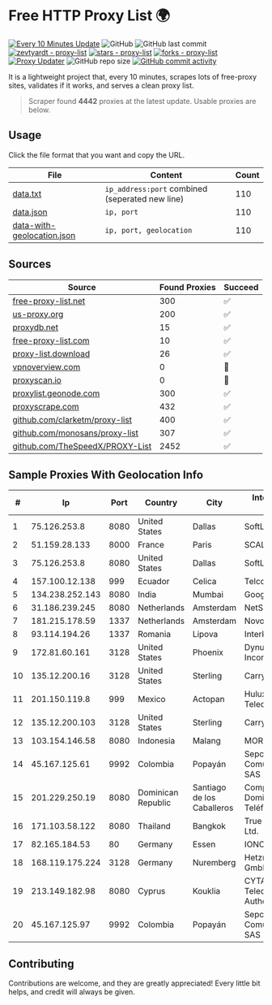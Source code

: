 
# Free HTTP Proxy List 🌍

[![Every 10 Minutes Update](https://github.com/mertguvencli/http-proxy-list/actions/workflows/main.yml/badge.svg?branch=main)](https://github.com/mertguvencli/http-proxy-list/actions/workflows/main.yml)
![GitHub](https://img.shields.io/github/license/mertguvencli/http-proxy-list)
![GitHub last commit](https://img.shields.io/github/last-commit/mertguvencli/http-proxy-list)
[![zevtyardt - proxy-list](https://img.shields.io/static/v1?label=zevtyardt&message=proxy-list&color=blue&logo=github)](https://github.com/zevtyardt/proxy-list "Go to GitHub repo")
[![stars - proxy-list](https://img.shields.io/github/stars/zevtyardt/proxy-list?style=social)](https://github.com/zevtyardt/proxy-list)
[![forks - proxy-list](https://img.shields.io/github/forks/zevtyardt/proxy-list?style=social)](https://github.com/zevtyardt/proxy-list)
[![Proxy Updater](https://github.com/zevtyardt/proxy-list/workflows/Proxy%20Updater/badge.svg)](https://github.com/zevtyardt/proxy-list/actions?query=workflow:"Proxy+Updater")
![GitHub repo size](https://img.shields.io/github/repo-size/zevtyardt/proxy-list)
[![GitHub commit activity](https://img.shields.io/github/commit-activity/m/zevtyardt/proxy-list?logo=commits)](https://github.com/zevtyardt/proxy-list/commits/main)

It is a lightweight project that, every 10 minutes, scrapes lots of free-proxy sites, validates if it works, and serves a clean proxy list.

> Scraper found **4442** proxies at the latest update. Usable proxies are below.

## Usage

Click the file format that you want and copy the URL.

|File|Content|Count|
|----|-------|-----|
|[data.txt](https://raw.githubusercontent.com/mertguvencli/http-proxy-list/main/proxy-list/data.txt)|`ip_address:port` combined (seperated new line)|110|
|[data.json](https://raw.githubusercontent.com/mertguvencli/http-proxy-list/main/proxy-list/data.json)|`ip, port`|110|
|[data-with-geolocation.json](https://raw.githubusercontent.com/mertguvencli/http-proxy-list/main/proxy-list/data-with-geolocation.json)|`ip, port, geolocation`|110|

## Sources

|Source|Found Proxies|Succeed|
|------|-------------|-------|
|[free-proxy-list.net](https://free-proxy-list.net)|300|✅|
|[us-proxy.org](https://www.us-proxy.org)|200|✅|
|[proxydb.net](http://proxydb.net)|15|✅|
|[free-proxy-list.com](https://free-proxy-list.com/?page=&port=&type%5B%5D=http&type%5B%5D=https&up_time=0&search=Search)|10|✅|
|[proxy-list.download](https://www.proxy-list.download/HTTP)|26|✅|
|[vpnoverview.com](https://vpnoverview.com/privacy/anonymous-browsing/free-proxy-servers)|0|🚫|
|[proxyscan.io](https://www.proxyscan.io)|0|🚫|
|[proxylist.geonode.com](https://proxylist.geonode.com/api/proxy-list?limit=300&page=1&sort_by=lastChecked&sort_type=desc&protocols=http,https)|300|✅|
|[proxyscrape.com](https://api.proxyscrape.com/v2/?request=displayproxies&protocol=http&timeout=10000&country=all&ssl=all&anonymity=all)|432|✅|
|[github.com/clarketm/proxy-list](https://raw.githubusercontent.com/clarketm/proxy-list/master/proxy-list-raw.txt)|400|✅|
|[github.com/monosans/proxy-list](https://raw.githubusercontent.com/monosans/proxy-list/main/proxies/http.txt)|307|✅|
|[github.com/TheSpeedX/PROXY-List](https://raw.githubusercontent.com/TheSpeedX/PROXY-List/master/http.txt)|2452|✅|


## Sample Proxies With Geolocation Info

|#|Ip|Port|Country|City|Internet Service Provider|
|-|--|----|-------|----|-------------------------|
|1|75.126.253.8|8080|United States|Dallas|SoftLayer|
|2|51.159.28.133|8000|France|Paris|SCALEWAY|
|3|75.126.253.8|8080|United States|Dallas|SoftLayer|
|4|157.100.12.138|999|Ecuador|Celica|Telconet S.A|
|5|134.238.252.143|8080|India|Mumbai|Google LLC|
|6|31.186.239.245|8080|Netherlands|Amsterdam|NetSkope Inc|
|7|181.215.178.59|1337|Netherlands|Amsterdam|NovoServe B.V.|
|8|93.114.194.26|1337|Romania|Lipova|Interkvm Host SRL|
|9|172.81.60.161|3128|United States|Phoenix|Dynu Systems Incorporated|
|10|135.12.200.16|3128|United States|Sterling|Carrytel|
|11|201.150.119.8|999|Mexico|Actopan|Hulux Telecomunicaciones|
|12|135.12.200.103|3128|United States|Sterling|Carrytel|
|13|103.154.146.58|8080|Indonesia|Malang|MORATELINDONAP|
|14|45.167.125.61|9992|Colombia|Popayán|Sepcom Comunicaciones SAS|
|15|201.229.250.19|8080|Dominican Republic|Santiago de los Caballeros|Compañía Dominicana de Teléfonos S. A.|
|16|171.103.58.122|8080|Thailand|Bangkok|True Internet Co., Ltd.|
|17|82.165.184.53|80|Germany|Essen|IONOS SE|
|18|168.119.175.224|3128|Germany|Nuremberg|Hetzner Online GmbH|
|19|213.149.182.98|8080|Cyprus|Kouklia|CYTANET - Cyprus Telecommunications Authority|
|20|45.167.125.97|9992|Colombia|Popayán|Sepcom Comunicaciones SAS|



## Contributing

Contributions are welcome, and they are greatly appreciated! Every
little bit helps, and credit will always be given.

